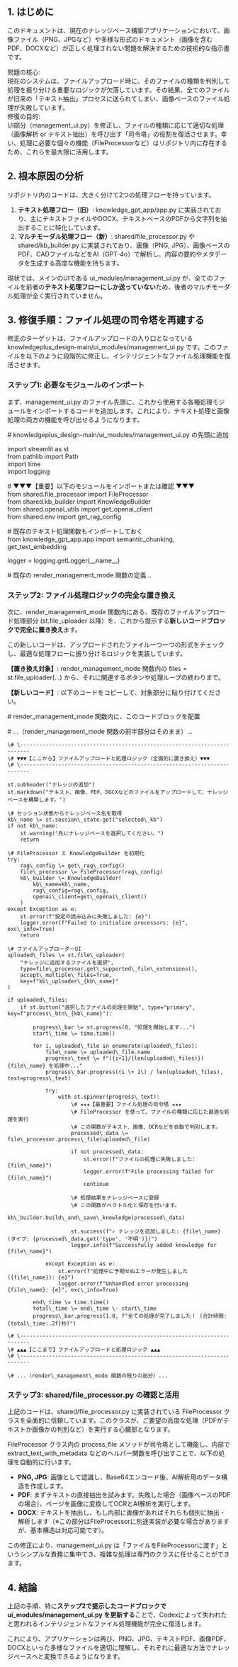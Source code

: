## **1\. はじめに**

このドキュメントは、現在のナレッジベース構築アプリケーションにおいて、画像ファイル（PNG、JPGなど）や多様な形式のドキュメント（画像を含むPDF、DOCXなど）が正しく処理されない問題を解決するための技術的な指示書です。

問題の核心:  
現在のシステムは、ファイルアップロード時に、そのファイルの種類を判別して処理を振り分ける重要なロジックが欠落しています。その結果、全てのファイルが旧来の「テキスト抽出」プロセスに送られてしまい、画像ベースのファイル処理が失敗しています。  
修復の目的:  
UI部分（management\_ui.py）を修正し、ファイルの種類に応じて適切な処理（画像解析 or テキスト抽出）を呼び出す「司令塔」の役割を復活させます。幸い、処理に必要な個々の機能（FileProcessorなど）はリポジトリ内に存在するため、これらを最大限に活用します。

## **2\. 根本原因の分析**

リポジトリ内のコードは、大きく分けて2つの処理フローを持っています。

1. **テキスト処理フロー（旧）**: knowledge\_gpt\_app/app.py に実装されており、主にテキストファイルやDOCX、テキストベースのPDFから文字列を抽出することに特化しています。  
2. **マルチモーダル処理フロー（新）**: shared/file\_processor.py や shared/kb\_builder.py に実装されており、画像（PNG, JPG）、画像ベースのPDF、CADファイルなどをAI（GPT-4o）で解析し、内容の要約やメタデータを生成する高度な機能を持ちます。

現状では、メインのUIである ui\_modules/management\_ui.py が、全てのファイルを前者の**テキスト処理フローにしか送っていない**ため、後者のマルチモーダル処理が全く実行されていません。

## **3\. 修復手順：ファイル処理の司令塔を再建する**

修正のターゲットは、ファイルアップロードの入り口となっている knowledgeplus\_design-main/ui\_modules/management\_ui.py です。このファイルを以下のように段階的に修正し、インテリジェントなファイル処理機能を復活させます。

### **ステップ1: 必要なモジュールのインポート**

まず、management\_ui.py のファイル先頭に、これから使用する各種処理モジュールをインポートするコードを追加します。これにより、テキスト処理と画像処理の両方の機能を呼び出せるようになります。

\# knowledgeplus\_design-main/ui\_modules/management\_ui.py の先頭に追加

import streamlit as st  
from pathlib import Path  
import time  
import logging

\# ▼▼▼【重要】以下のモジュールをインポートまたは確認 ▼▼▼  
from shared.file\_processor import FileProcessor  
from shared.kb\_builder import KnowledgeBuilder  
from shared.openai\_utils import get\_openai\_client  
from shared.env import get\_rag\_config

\# 既存のテキスト処理関数もインポートしておく  
from knowledge\_gpt\_app.app import semantic\_chunking, get\_text\_embedding

logger \= logging.getLogger(\_\_name\_\_)

\# 既存の render\_management\_mode 関数の定義...

### **ステップ2: ファイル処理ロジックの完全な置き換え**

次に、render\_management\_mode 関数内にある、既存のファイルアップロード処理部分 (st.file\_uploader 以降）を、これから提示する**新しいコードブロックで完全に置き換え**ます。

この新しいコードは、アップロードされたファイル一つ一つの形式をチェックし、最適な処理フローに振り分けるロジックを実装しています。

**【置き換え対象】**: render\_management\_mode 関数内の files \= st.file\_uploader(...) から、それに関連するボタンや処理ループの終わりまで。

**【新しいコード】**: 以下のコードをコピーして、対象部分に貼り付けてください。

\# render\_management\_mode 関数内に、このコードブロックを配置

\# ...（render\_management\_mode 関数の前半部分はそのまま）...

    \# \-------------------------------------------------------------------------  
    \# ▼▼▼【ここから】ファイルアップロードと処理ロジック（全面的に置き換え）▼▼▼  
    \# \-------------------------------------------------------------------------

    st.subheader("ナレッジの追加")  
    st.markdown("テキスト、画像、PDF、DOCXなどのファイルをアップロードして、ナレッジベースを構築します。")

    \# セッション状態からナレッジベース名を取得  
    kb\_name \= st.session\_state.get("selected\_kb")  
    if not kb\_name:  
        st.warning("先にナレッジベースを選択してください。")  
        return

    \# FileProcessor と KnowledgeBuilder を初期化  
    try:  
        rag\_config \= get\_rag\_config()  
        file\_processor \= FileProcessor(rag\_config)  
        kb\_builder \= KnowledgeBuilder(  
            kb\_name=kb\_name,  
            rag\_config=rag\_config,  
            openai\_client=get\_openai\_client()  
        )  
    except Exception as e:  
        st.error(f"設定の読み込みに失敗しました: {e}")  
        logger.error(f"Failed to initialize processors: {e}", exc\_info=True)  
        return

    \# ファイルアップローダーUI  
    uploaded\_files \= st.file\_uploader(  
        "ナレッジに追加するファイルを選択",  
        type=file\_processor.get\_supported\_file\_extensions(),  
        accept\_multiple\_files=True,  
        key=f"kb\_uploader\_{kb\_name}"  
    )

    if uploaded\_files:  
        if st.button("選択したファイルの処理を開始", type="primary", key=f"process\_btn\_{kb\_name}"):  
              
            progress\_bar \= st.progress(0, "処理を開始します...")  
            start\_time \= time.time()

            for i, uploaded\_file in enumerate(uploaded\_files):  
                file\_name \= uploaded\_file.name  
                progress\_text \= f"({i+1}/{len(uploaded\_files)}) {file\_name} を処理中..."  
                progress\_bar.progress((i \+ 1\) / len(uploaded\_files), text=progress\_text)  
                  
                try:  
                    with st.spinner(progress\_text):  
                        \# ★★★【最重要】ファイル処理の司令塔 ★★★  
                        \# FileProcessor を使って、ファイルの種類に応じた最適な処理を実行  
                        \# この関数がテキスト、画像、OCRなどを自動で判別します。  
                        processed\_data \= file\_processor.process\_file(uploaded\_file)

                        if not processed\_data:  
                            st.error(f"ファイルの処理に失敗しました: {file\_name}")  
                            logger.error(f"File processing failed for {file\_name}")  
                            continue

                        \# 処理結果をナレッジベースに登録  
                        \# この関数がベクトル化と保存を行います。  
                        kb\_builder.build\_and\_save\_knowledge(processed\_data)  
                          
                        st.success(f"✓ ナレッジを追加しました: {file\_name} (タイプ: {processed\_data.get('type', '不明')})")  
                        logger.info(f"Successfully added knowledge for {file\_name}")

                except Exception as e:  
                    st.error(f"処理中に予期せぬエラーが発生しました ({file\_name}): {e}")  
                    logger.error(f"Unhandled error processing {file\_name}: {e}", exc\_info=True)  
              
            end\_time \= time.time()  
            total\_time \= end\_time \- start\_time  
            progress\_bar.progress(1.0, f"全ての処理が完了しました！ (合計時間: {total\_time:.2f}秒)")

    \# \-------------------------------------------------------------------------  
    \# ▲▲▲【ここまで】ファイルアップロードと処理ロジック ▲▲▲  
    \# \-------------------------------------------------------------------------

    \# ...（render\_management\_mode 関数の残りの部分）...

### **ステップ3: shared/file\_processor.py の確認と活用**

上記のコードは、shared/file\_processor.py に実装されている FileProcessor クラスを全面的に信頼しています。このクラスが、ご要望の高度な処理（PDFがテキストか画像かの判別など）を実行する心臓部となります。

FileProcessor クラス内の process\_file メソッドが司令塔として機能し、内部で extract\_text\_with\_metadata などのヘルパー関数を呼び出すことで、以下の処理を自動的に行います。

* **PNG, JPG**: 画像として認識し、Base64エンコード後、AI解析用のデータ構造を作成します。  
* **PDF**: まずテキストの直接抽出を試みます。失敗した場合（画像ベースのPDFの場合）、ページを画像に変換してOCRとAI解析を実行します。  
* **DOCX**: テキストを抽出し、もし内部に画像があればそれらも個別に抽出・解析します（※この部分はFileProcessorに別途実装が必要な場合がありますが、基本構造は対応可能です）。

この修正により、management\_ui.py は「ファイルをFileProcessorに渡す」というシンプルな責務に集中でき、複雑な処理は専門のクラスに任せることができます。

## **4\. 結論**

上記の手順、特に**ステップ2で提示したコードブロックで ui\_modules/management\_ui.py を更新する**ことで、Codexによって失われたと思われるインテリジェントなファイル処理機能が完全に復活します。

これにより、アプリケーションは再び、PNG、JPG、テキストPDF、画像PDF、DOCXといった多様なファイルを適切に理解し、それぞれに最適な方法でナレッジベースへと変換できるようになります。